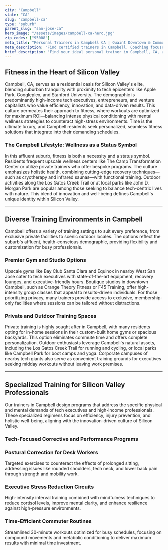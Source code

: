 ```yaml
---
city: "Campbell"
state: "CA"
slug: "campbell-ca"
type: "suburb"
parent_slug: "san-jose-ca"
hero_image: "/assets/images/campbell-ca-hero.jpg"
zip_codes: ["95008"]
meta_title: "Personal Trainers in Campbell CA | Quaint Downtown & Commuter Fitness"
meta_description: "Find certified trainers in Campbell. Coaching focused on accessible local downtown gyms, commuter routines, and community center programs."
brief_description: "Find your ideal personal trainer in Campbell, CA, and achieve your fitness goals with expert guidance tailored to Silicon Valley's demanding lifestyle. Our elite matching service connects you with certified professionals specializing in high-intensity interval training, executive stress management, and corrective exercise for tech professionals. Whether you prefer private home sessions, corporate campus workouts, or outdoor training at Los Gatos Creek Trail, we match you with trainers who understand the unique needs of high-income professionals. Book your consultation today and transform your health with a personalized fitness program designed for optimal results in Campbell's affluent community."
---
```

## Fitness in the Heart of Silicon Valley

Campbell, CA, serves as a residential oasis for Silicon Valley's elite, blending suburban tranquility with proximity to tech epicenters like Apple Park, Googleplex, and Stanford University. The demographic is predominantly high-income tech executives, entrepreneurs, and venture capitalists who value efficiency, innovation, and data-driven results. This culture permeates their approach to fitness, where workouts are optimized for maximum ROI—balancing intense physical conditioning with mental wellness strategies to counteract high-stress environments. Time is the ultimate luxury, and Campbell residents seek personalized, seamless fitness solutions that integrate into their demanding schedules.

### The Campbell Lifestyle: Wellness as a Status Symbol

In this affluent suburb, fitness is both a necessity and a status symbol. Residents frequent upscale wellness centers like The Camp Transformation Center or utilize private trainers who offer bespoke programs. The culture emphasizes holistic health, combining cutting-edge recovery techniques—such as cryotherapy and infrared saunas—with functional training. Outdoor activities along the Los Gatos Creek Trail or at local parks like John D. Morgan Park are popular among those seeking to balance tech-centric lives with nature. This blend of innovation and well-being defines Campbell's unique identity within Silicon Valley.

---

## Diverse Training Environments in Campbell

Campbell offers a variety of training settings to suit every preference, from exclusive private facilities to scenic outdoor locales. The options reflect the suburb's affluent, health-conscious demographic, providing flexibility and customization for busy professionals.

### Premier Gym and Studio Options

Upscale gyms like Bay Club Santa Clara and Equinox in nearby West San Jose cater to tech executives with state-of-the-art equipment, recovery lounges, and executive-friendly hours. Boutique studios in downtown Campbell, such as Orange Theory Fitness or F45 Training, offer high-intensity group classes that appeal to results-driven individuals. For those prioritizing privacy, many trainers provide access to exclusive, membership-only facilities where sessions can be tailored without distractions.

### Private and Outdoor Training Spaces

Private training is highly sought after in Campbell, with many residents opting for in-home sessions in their custom-built home gyms or spacious backyards. This option eliminates commute time and offers complete personalization. Outdoor enthusiasts leverage Campbell's natural assets, including the Los Gatos Creek Trail for running and cycling, or local parks like Campbell Park for boot camps and yoga. Corporate campuses of nearby tech giants also serve as convenient training grounds for executives seeking midday workouts without leaving work premises.

---

## Specialized Training for Silicon Valley Professionals

Our trainers in Campbell design programs that address the specific physical and mental demands of tech executives and high-income professionals. These specialized regimens focus on efficiency, injury prevention, and holistic well-being, aligning with the innovation-driven culture of Silicon Valley.

### Tech-Focused Corrective and Performance Programs

### Postural Correction for Desk Workers
Targeted exercises to counteract the effects of prolonged sitting, addressing issues like rounded shoulders, tech neck, and lower back pain through strength and mobility work.

### Executive Stress Reduction Circuits
High-intensity interval training combined with mindfulness techniques to reduce cortisol levels, improve mental clarity, and enhance resilience against high-pressure environments.

### Time-Efficient Commuter Routines
Streamlined 30-minute workouts optimized for busy schedules, focusing on compound movements and metabolic conditioning to deliver maximum results with minimal time investment.